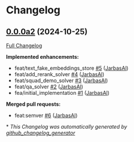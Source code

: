 # Changelog

## [0.0.0a2](https://github.com/TigreGotico/ovos-solver-BM25-plugin/tree/0.0.0a2) (2024-10-25)

[Full Changelog](https://github.com/TigreGotico/ovos-solver-BM25-plugin/compare/63ffca0c8da0518181a06213c07f2806e8c3b469...0.0.0a2)

**Implemented enhancements:**

- feat/text\_fake\_embeddings\_store [\#5](https://github.com/TigreGotico/ovos-solver-BM25-plugin/pull/5) ([JarbasAl](https://github.com/JarbasAl))
- feat/add\_rerank\_solver [\#4](https://github.com/TigreGotico/ovos-solver-BM25-plugin/pull/4) ([JarbasAl](https://github.com/JarbasAl))
- feat/squad\_demo\_solver [\#3](https://github.com/TigreGotico/ovos-solver-BM25-plugin/pull/3) ([JarbasAl](https://github.com/JarbasAl))
- feat/qa\_solver [\#2](https://github.com/TigreGotico/ovos-solver-BM25-plugin/pull/2) ([JarbasAl](https://github.com/JarbasAl))
- fea/initial\_implementation [\#1](https://github.com/TigreGotico/ovos-solver-BM25-plugin/pull/1) ([JarbasAl](https://github.com/JarbasAl))

**Merged pull requests:**

- feat:semver [\#6](https://github.com/TigreGotico/ovos-solver-BM25-plugin/pull/6) ([JarbasAl](https://github.com/JarbasAl))



\* *This Changelog was automatically generated by [github_changelog_generator](https://github.com/github-changelog-generator/github-changelog-generator)*
